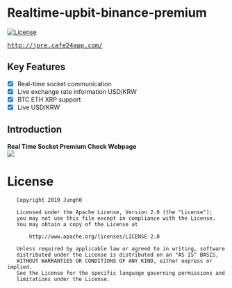 # Realtime-upbit-binance-premium 
[![License](https://img.shields.io/badge/License-Apache%202.0-blue.svg)](https://opensource.org/licenses/Apache-2.0)
</br>

<pre><a href="http://jpre.cafe24app.com/">http://jpre.cafe24app.com/</a></pre>

## Key Features
- [x] Real-time socket communication
- [x] Live exchange rate information USD/KRW
- [x] BTC ETH XRP support
- [x] Live USD/KRW

## Introduction
**Real Time Socket Premium Check Webpage**<br>
<img src='https://user-images.githubusercontent.com/8678595/63096842-e989a100-bfa9-11e9-9678-63c1ddb904e8.PNG'/>

# License

```
   Copyright 2019 Jungh0

   Licensed under the Apache License, Version 2.0 (the "License");
   you may not use this file except in compliance with the License.
   You may obtain a copy of the License at

       http://www.apache.org/licenses/LICENSE-2.0

   Unless required by applicable law or agreed to in writing, software
   distributed under the License is distributed on an "AS IS" BASIS,
   WITHOUT WARRANTIES OR CONDITIONS OF ANY KIND, either express or implied.
   See the License for the specific language governing permissions and
   limitations under the License.
   ```
